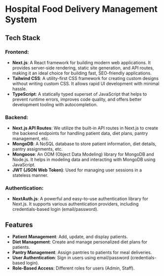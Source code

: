 # Hospital Food Delivery Management System

## Tech Stack

### Frontend:
- **Next.js**: A React framework for building modern web applications. It provides server-side rendering, static site generation, and API routes, making it an ideal choice for building fast, SEO-friendly applications.
- **Tailwind CSS**: A utility-first CSS framework for creating custom designs without writing custom CSS. It allows rapid UI development with minimal hassle.
- **TypeScript**: A statically typed superset of JavaScript that helps to prevent runtime errors, improves code quality, and offers better development tooling with autocompletion.

### Backend:
- **Next.js API Routes**: We utilize the built-in API routes in Next.js to create the backend endpoints for handling patient data, diet plans, pantry management, etc.
- **MongoDB**: A NoSQL database to store patient information, diet details, pantry assignments, etc.
- **Mongoose**: An ODM (Object Data Modeling) library for MongoDB and Node.js. It helps in modeling data and interacting with MongoDB using JavaScript.
- **JWT (JSON Web Token)**: Used for managing user sessions in a stateless manner.

### Authentication:
- **NextAuth.js**: A powerful and easy-to-use authentication library for Next.js. It supports various authentication providers, including credentials-based login (email/password).

## Features
- **Patient Management**: Add, update, and display patients.
- **Diet Management**: Create and manage personalized diet plans for patients.
- **Pantry Management**: Assign pantries to patients for meal deliveries.
- **User Authentication**: Sign in users using email/password (credentials-based login).
- **Role-Based Access**: Different roles for users (Admin, Staff).
